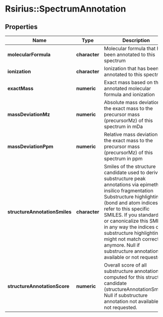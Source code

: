 # Rsirius::SpectrumAnnotation



## Properties
Name | Type | Description | Notes
------------ | ------------- | ------------- | -------------
**molecularFormula** | **character** | Molecular formula that has been annotated to this spectrum | [optional] 
**ionization** | **character** | Ionization that has been annotated to this spectrum | [optional] 
**exactMass** | **numeric** | Exact mass based on the annotated molecular formula and ionization | [optional] 
**massDeviationMz** | **numeric** | Absolute mass deviation of the exact mass to the precursor mass (precursorMz) of this spectrum in mDa | [optional] 
**massDeviationPpm** | **numeric** | Relative mass deviation of the exact mass to the precursor mass (precursorMz) of this spectrum in ppm | [optional] 
**structureAnnotationSmiles** | **character** | Smiles of the structure candidate used to derive substructure peak annotations via epimetheus insilico fragmentation  Substructure highlighting (bond and atom indices) refer to this specific SMILES.  If you standardize or canonicalize this SMILES in any way the indices of substructure highlighting might  not match correctly anymore.   Null if substructure annotation not available or not requested. | [optional] 
**structureAnnotationScore** | **numeric** | Overall score of all substructure annotations computed for this structure candidate (structureAnnotationSmiles)   Null if substructure annotation not available or not requested. | [optional] 


